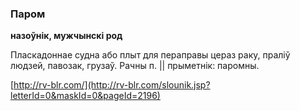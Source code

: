 ### Паром
**назоўнік, мужчынскі род**

Пласкадоннае судна або плыт для пераправы цераз раку, праліў людзей, павозак, грузаў. Рачны п. || прыметнік: паромны.

<a rel="author">[http://rv-blr.com/](http://rv-blr.com/slounik.jsp?letterId=0&maskId=0&pageId=2196)</a>
